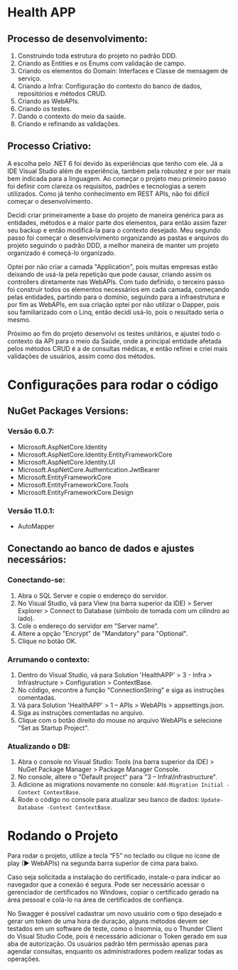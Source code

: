 # Health APP

## Processo de desenvolvimento:
1. Construindo toda estrutura do projeto no padrão DDD.
2. Criando as Entities e os Enums com validação de campo.
3. Criando os elementos do Domain: Interfaces e Classe de mensagem de serviço.
4. Criando a Infra: Configuração do contexto do banco de dados, repositórios e métodos CRUD.
5. Criando as WebAPIs.
6. Criando os testes.
7. Dando o contexto do meio da saúde.
8. Criando e refinando as validações.

## Processo Criativo:
A escolha pelo .NET 6 foi devido às experiências que tenho com ele. Já a IDE Visual Studio além de experiência, também pela robustez e por ser mais bem indicada para a linguagem. Ao começar o projeto meu primeiro passo foi definir com clareza os requisitos, padrões e tecnologias a serem utilizados. Como já tenho conhecimento em REST APIs, não foi difícil começar o desenvolvimento.

Decidi criar primeiramente a base do projeto de maneira genérica para as entidades, métodos e a maior parte dos elementos, para então assim fazer seu backup e então modificá-la para o contexto desejado. Meu segundo passo foi começar o desenvolvimento organizando as pastas e arquivos do projeto seguindo o padrão DDD, a melhor maneira de manter um projeto organizado é começá-lo organizado.

Optei por não criar a camada "Application", pois muitas empresas estão deixando de usá-la pela repetição que pode causar, criando assim os controllers diretamente nas WebAPIs. Com tudo definido, o terceiro passo foi construir todos os elementos necessários em cada camada, começando pelas entidades, partindo para o domínio, seguindo para a infraestrutura e por fim as WebAPIs, em sua criação optei por não utilizar o Dapper, pois sou familiarizado com o Linq, então decidi usá-lo, pois o resultado seria o mesmo.

Próximo ao fim do projeto desenvolvi os testes unitários, e ajustei todo o contexto da API para o meio da Saúde, onde a principal entidade afetada pelos métodos CRUD é a de consultas médicas, e então refinei e criei mais validações de usuários, assim como dos métodos.

# Configurações para rodar o código

## NuGet Packages Versions:

### Versão 6.0.7:
- Microsoft.AspNetCore.Identity
- Microsoft.AspNetCore.Identity.EntityFrameworkCore
- Microsoft.AspNetCore.Identity.UI
- Microsoft.AspNetCore.Authentication.JwtBearer
- Microsoft.EntityFrameworkCore
- Microsoft.EntityFrameworkCore.Tools
- Microsoft.EntityFrameworkCore.Design

### Versão 11.0.1:
- AutoMapper

## Conectando ao banco de dados e ajustes necessários:

### Conectando-se:
1. Abra o SQL Server e copie o endereço do servidor.
2. No Visual Studio, vá para View (na barra superior da IDE) > Server Explorer > Connect to Database (símbolo de tomada com um cilindro ao lado).
3. Cole o endereço do servidor em "Server name".
4. Altere a opção "Encrypt" de "Mandatory" para "Optional".
5. Clique no botão OK.

### Arrumando o contexto:
1. Dentro do Visual Studio, vá para Solution 'HealthAPP' > 3 - Infra > Infrastructure > Configuration > ContextBase.
2. No código, encontre a função "ConnectionString" e siga as instruções comentadas.
3. Vá para Solution 'HealthAPP' > 1 – APIs > WebAPIs > appsettings.json.
4. Siga as instruções comentadas no arquivo.
5. Clique com o botão direito do mouse no arquivo WebAPIs e selecione "Set as Startup Project".

### Atualizando o DB:
1. Abra o console no Visual Studio: Tools (na barra superior da IDE) > NuGet Package Manager > Package Manager Console.
2. No console, altere o "Default project" para "3 – Infra\Infrastructure".
3. Adicione as migrations novamente no console: `Add-Migration Initial -Context ContextBase`.
4. Rode o código no console para atualizar seu banco de dados: `Update-Database -Context ContextBase`.

# Rodando o Projeto

Para rodar o projeto, utilize a tecla “F5” no teclado ou clique no ícone de play (▶ WebAPIs) na segunda barra superior de cima para baixo.

Caso seja solicitada a instalação do certificado, instale-o para indicar ao navegador que a conexão é segura. Pode ser necessário acessar o gerenciador de certificados no Windows, copiar o certificado gerado na área pessoal e colá-lo na área de certificados de confiança.

No Swagger é possível cadastrar um novo usuário com o tipo desejado e gerar um token de uma hora de duração, alguns métodos devem ser testados em um software de teste, como o Insomnia, ou o Thunder Client do Visual Studio Code, pois é necessário adicionar o Token gerado em sua aba de autorização. Os usuários padrão têm permissão apenas para agendar consultas, enquanto os administradores podem realizar todas as operações.
